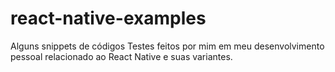 # react-native-examples
Alguns snippets de códigos
Testes feitos por mim em meu desenvolvimento pessoal relacionado ao React Native e suas variantes.
